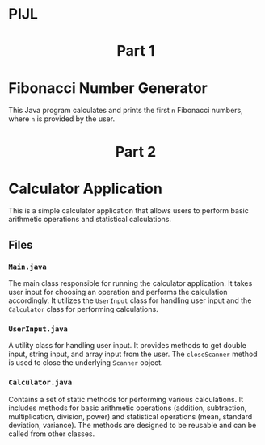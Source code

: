 # PIJL
<h1 align=center>Part 1</h1>

# Fibonacci Number Generator

This Java program calculates and prints the first `n` Fibonacci numbers, where `n` is provided by the user.

<h1 align=center>Part 2</h1>

# Calculator Application

This is a simple calculator application that allows users to perform basic arithmetic operations and statistical calculations.

## Files

### `Main.java`

The main class responsible for running the calculator application. It takes user input for choosing an operation and performs the calculation accordingly. It utilizes the `UserInput` class for handling user input and the `Calculator` class for performing calculations.

### `UserInput.java`

A utility class for handling user input. It provides methods to get double input, string input, and array input from the user. The `closeScanner` method is used to close the underlying `Scanner` object.

### `Calculator.java`

Contains a set of static methods for performing various calculations. It includes methods for basic arithmetic operations (addition, subtraction, multiplication, division, power) and statistical operations (mean, standard deviation, variance). The methods are designed to be reusable and can be called from other classes.

